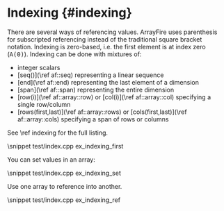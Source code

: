 Indexing {#indexing}
========

There are several ways of referencing values.  ArrayFire uses
parenthesis for subscripted referencing instead of the traditional
square bracket notation.  Indexing is zero-based, i.e. the first
element is at index zero (<tt>A(0)</tt>).  Indexing can be done
with mixtures of:
* integer scalars
* [seq()](\ref af::seq) representing a linear sequence
* [end](\ref af::end) representing the last element of a dimension
* [span](\ref af::span) representing the entire dimension
* [row(i)](\ref af::array::row) or [col(i)](\ref af::array::col) specifying a single row/column
* [rows(first,last)](\ref af::array::rows) or [cols(first,last)](\ref af::array::cols)
 specifying a span of rows or columns

See \ref indexing for the full listing.

\snippet test/index.cpp ex_indexing_first

You can set values in an array:

\snippet test/index.cpp ex_indexing_set

Use one array to reference into another.

\snippet test/index.cpp ex_indexing_ref

